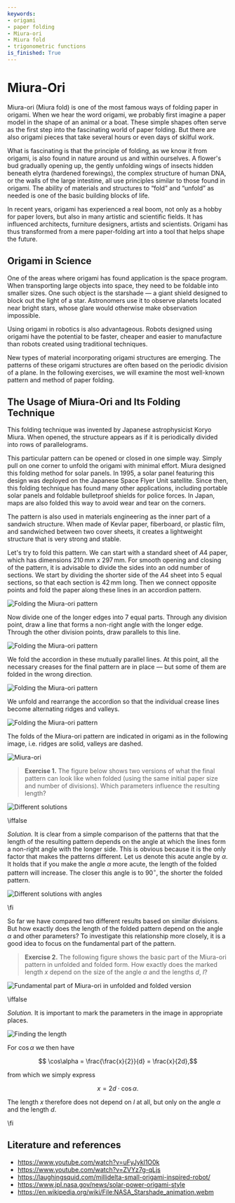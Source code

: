 ```yaml
---
keywords:
- origami
- paper folding
- Miura-ori
- Miura fold
- trigonometric functions
is_finished: True
---
```


# Miura-Ori

Miura-ori (Miura fold) is one of the most famous ways of folding paper in origami.
When we hear the word origami, we probably first imagine a paper model in the shape of an animal or a boat.
These simple shapes often serve as the first step into the fascinating world of paper folding.
But there are also origami pieces that take several hours or even days of skilful work.

What is fascinating is that the principle of folding, as we know it from origami, is also found in nature around us and within ourselves. 
A flower's bud gradually opening up, the gently unfolding wings of insects hidden beneath elytra (hardened forewings),
the complex structure of human DNA, or the walls of the large intestine, all use principles similar to those found in origami.
The ability of materials and structures to “fold” and “unfold” as needed is one of the basic building blocks of life.

In recent years, origami has experienced a real boom,
not only as a hobby for paper lovers, but also in many artistic and scientific fields.
It has influenced architects, furniture designers, artists and scientists.
Origami has thus transformed from a mere paper-folding art into a tool that helps shape the future.

## Origami in Science

One of the areas where origami has found application is the space program. 
When transporting large objects into space, they need to be foldable into smaller sizes.
One such object is the starshade — a giant shield designed to block out the light of a star.
Astronomers use it to observe planets located near bright stars, whose glare would otherwise make observation impossible.
 
Using origami in robotics is also advantageous.
Robots designed using origami have the potential to be faster, cheaper 
and easier to manufacture than robots created using traditional techniques.
 
New types of material incorporating origami structures are emerging.
The patterns of these origami structures are often based on the periodic division of a plane.
In the following exercises, we will examine the most well-known pattern and method of paper folding.

## The Usage of Miura-Ori and Its Folding Technique

This folding technique was invented by Japanese astrophysicist Koryo Miura.
When opened, the structure appears as if it is periodically divided into rows of parallelograms.

This particular pattern can be opened or closed in one simple way.
Simply pull on one corner to unfold the origami with minimal effort.
Miura designed this folding method for solar panels.
In 1995, a solar panel featuring this design was deployed on the Japanese Space Flyer Unit satellite.
Since then, this folding technique has found many other applications, 
including portable solar panels and foldable bulletproof shields for police forces.
In Japan, maps are also folded this way to avoid wear and tear on the corners.

The pattern is also used in materials engineering as the inner part of a sandwich structure. 
When made of Kevlar paper, fiberboard, or plastic film, and sandwiched between two cover sheets, 
it creates a lightweight structure that is very strong and stable.

Let's try to fold this pattern.
We can start with a standard sheet of $A4$ paper,
which has dimensions $210\,\text{mm}$ x $297\,\text{mm}$.
For smooth opening and closing of the pattern, it is advisable to divide the sides into an odd number of sections.
We start by dividing the shorter side of the $A4$ sheet into 5 equal sections, so that each section is $42\,\text{mm}$ long.
Then we connect opposite points and fold the paper along these lines in an accordion pattern.

![Folding the Miura-ori pattern](miura_ori_12.png)

Now divide one of the longer edges into 7 equal parts.
Through any division point, draw a line that forms a non-right angle with the longer edge.
Through the other division points, draw parallels to this line.

![Folding the Miura-ori pattern](miura_ori_34.png)

We fold the accordion in these mutually parallel lines.
At this point, all the necessary creases for the final pattern are in place — but 
some of them are folded in the wrong direction.

![Folding the Miura-ori pattern](miura_ori_56.png)

We unfold and rearrange the accordion so that the individual crease lines become alternating ridges and valleys.

![Folding the Miura-ori pattern](miura_ori_78.png)

The folds of the Miura-ori pattern are indicated in origami as in the following image, i.e. ridges are solid, valleys are dashed.

![Miura-ori](origami_1.jpg)

> **Exercise 1.** The figure below shows two versions of what the final pattern can look like when folded
> (using the same initial paper size and number of divisions).
> Which parameters influence the resulting length?

![Different solutions](rozdilne_delky.png)

\iffalse

*Solution.* It is clear from a simple comparison of the patterns that
that the length of the resulting pattern depends on the angle
at which the lines form a non-right angle with the longer side.
This is obvious because it is the only factor that makes the patterns different.
Let us denote this acute angle by $\alpha$.
It holds that if you make the angle $\alpha$ more acute, the length of the folded pattern will increase.
The closer this angle is to $90^\circ$, the shorter the folded pattern.

![Different solutions with angles](rozdilne_delky_uhly.png)

\fi

So far we have compared two different results based on similar divisions.
But how exactly does the length of the folded pattern depend on the angle $\alpha$
and other parameters?
To investigate this relationship more closely, it is a good idea to focus on the fundamental part of the pattern. 

> **Exercise 2.** The following figure shows the basic part of the Miura-ori pattern in unfolded and folded form.
> How exactly does the marked length $x$ depend on the size of the angle $\alpha$ and the lengths $d$, $l$?

![Fundamental part of Miura-ori in unfolded and folded version](origami_2.jpg)

\iffalse

*Solution.* It is important to mark the parameters in the image in appropriate places.

 ![Finding the length](origami_3.jpg)

For $\cos\alpha$ we then have

$$ \cos\alpha = \frac{\frac{x}{2}}{d} = \frac{x}{2d},$$

from which we simply express

$$ x = 2d \cdot \cos\alpha.$$

The length $x$ therefore does not depend on $l$ at all, but only on the angle $\alpha$ and the length $d$.

\fi

## Literature and references

* https://www.youtube.com/watch?v=uFyJykl1O0k
* https://www.youtube.com/watch?v=ZVYz7g-qLjs
* https://laughingsquid.com/millidelta-small-origami-inspired-robot/
* https://www.jpl.nasa.gov/news/solar-power-origami-style
* https://en.wikipedia.org/wiki/File:NASA_Starshade_animation.webm

